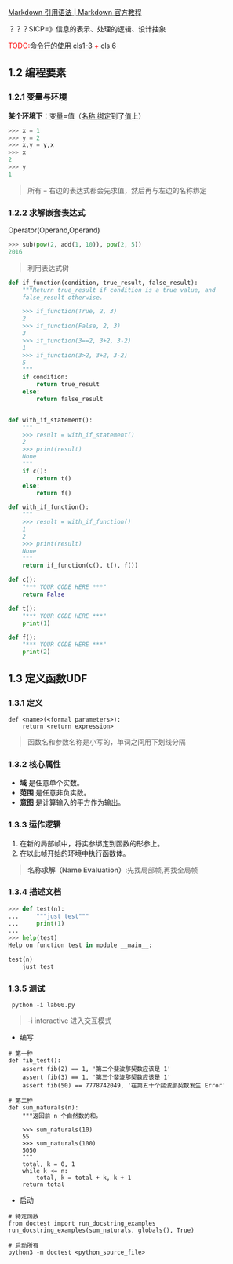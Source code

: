 [Markdown 引用语法 | Markdown 官方教程](https://markdown.com.cn/basic-syntax/blockquotes.html)

？？？SICP=》信息的表示、处理的逻辑、设计抽象

<span style="color: red;">TODO:[命令行的使用 cls1-3](https://github.com/anthonyjatoba/missing-semester/tree/master) + [cls 6](https://www.bilibili.com/video/BV14E411J7n2/)</span>



## 1.2 编程要素

### 1.2.1 变量与环境

**某个环境下**：变量=值（<u>名称 绑定</u>到了<u>值</u>上）

```python
>>> x = 1
>>> y = 2
>>> x,y = y,x
>>> x
2
>>> y
1
```

> 所有 `=` 右边的表达式都会先求值，然后再与左边的名称绑定

### 1.2.2 求解嵌套表达式

Operator(Operand,Operand)

```python
>>> sub(pow(2, add(1, 10)), pow(2, 5))
2016
```

> 利用表达式树

```python
def if_function(condition, true_result, false_result):
    """Return true_result if condition is a true value, and
    false_result otherwise.

    >>> if_function(True, 2, 3)
    2
    >>> if_function(False, 2, 3)
    3
    >>> if_function(3==2, 3+2, 3-2)
    1
    >>> if_function(3>2, 3+2, 3-2)
    5
    """
    if condition:
        return true_result
    else:
        return false_result


def with_if_statement():
    """
    >>> result = with_if_statement()
    2
    >>> print(result)
    None
    """
    if c():
        return t()
    else:
        return f()

def with_if_function():
    """
    >>> result = with_if_function()
    1
    2
    >>> print(result)
    None
    """
    return if_function(c(), t(), f())

def c():
    "*** YOUR CODE HERE ***"
    return False

def t():
    "*** YOUR CODE HERE ***"
    print(1)

def f():
    "*** YOUR CODE HERE ***"
    print(2)
```



## 1.3 定义函数UDF

### 1.3.1 定义

```
def <name>(<formal parameters>):
	return <return expression>
```

> 函数名和参数名称是小写的，单词之间用下划线分隔

### 1.3.2 核心属性

- **域** 是任意单个实数。
- **范围** 是任意非负实数。
- **意图** 是计算输入的平方作为输出。

### 1.3.3 运作逻辑

1. 在新的局部帧中，将实参绑定到函数的形参上。
2. 在以此帧开始的环境中执行函数体。

> **名称求解（Name Evaluation）**:先找局部帧,再找全局帧

### 1.3.4 描述文档

```python
>>> def test(n):
...     """just test"""
...     print(1)
...
>>> help(test)
Help on function test in module __main__:

test(n)
    just test
```

### 1.3.5 测试

```
 python -i lab00.py
```

> -i  interactive 进入交互模式

- 编写

```
# 第一种
def fib_test():
	assert fib(2) == 1, '第二个斐波那契数应该是 1'
	assert fib(3) == 1, '第三个斐波那契数应该是 1'
	assert fib(50) == 7778742049, '在第五十个斐波那契数发生 Error'

# 第二种
def sum_naturals(n):
    """返回前 n 个自然数的和。

    >>> sum_naturals(10)
    55
    >>> sum_naturals(100)
    5050
    """
    total, k = 0, 1
    while k <= n:
    	total, k = total + k, k + 1
    return total
```

- 启动

```
# 特定函数
from doctest import run_docstring_examples
run_docstring_examples(sum_naturals, globals(), True)

# 启动所有
python3 -m doctest <python_source_file>
```



